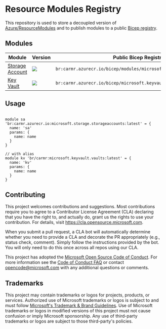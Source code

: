 # Resource Modules Registry

This repository is used to store a decoupled version of [Azure/ResourceModules](https://github.com/Azure/ResourceModules) and to publish modules to a public [Bicep registry](#).

## Modules

 | Module | Version | Public Bicep Registry Url Path |
  | - | - | - | 
  |  [Storage Account](https://github.com/Azure/ResourceModules/tree/main/modules/Microsoft.Storage/storageAccounts) | <a href="https://adpsxxazacrx009.azurecr.io/v2/bicep/modules/microsoft.storage.storageaccounts/tags/list"><image src="https://img.shields.io/badge/carmr-0.4-blue"></a> | `br:carmr.azurecr.io/bicep/modules/microsoft.storage.storageaccounts:latest`
 |  [Key Vault](https://github.com/Azure/ResourceModules/tree/main/modules/Microsoft.KeyVault/vaults)  | <a href="https://adpsxxazacrx009.azurecr.io/v2/bicep/modules/microsoft.KeyVault/vaults/tags/list"><image src="https://img.shields.io/badge/carmr-0.4-blue"></a> | `br:carmr.azurecr.io/bicep/microsoft.keyvault.vaults:latest`

 ## Usage
 
```bicep
 
module sa 'br:carmr.azurecr.io:microsoft.storage.storageaccounts:latest' = {
  name: 'sa'
  params: {
    name: name
  }
}

// with alias
module kv 'br/carmr:microsoft.keyvault.vaults:latest' = {
  name: 'kv'
  params: {
    name: name
  }
}
```

## Contributing

This project welcomes contributions and suggestions.  Most contributions require you to agree to a
Contributor License Agreement (CLA) declaring that you have the right to, and actually do, grant us
the rights to use your contribution. For details, visit https://cla.opensource.microsoft.com.

When you submit a pull request, a CLA bot will automatically determine whether you need to provide
a CLA and decorate the PR appropriately (e.g., status check, comment). Simply follow the instructions
provided by the bot. You will only need to do this once across all repos using our CLA.

This project has adopted the [Microsoft Open Source Code of Conduct](https://opensource.microsoft.com/codeofconduct/).
For more information see the [Code of Conduct FAQ](https://opensource.microsoft.com/codeofconduct/faq/) or
contact [opencode@microsoft.com](mailto:opencode@microsoft.com) with any additional questions or comments.

## Trademarks

This project may contain trademarks or logos for projects, products, or services. Authorized use of Microsoft
trademarks or logos is subject to and must follow
[Microsoft's Trademark & Brand Guidelines](https://www.microsoft.com/en-us/legal/intellectualproperty/trademarks/usage/general).
Use of Microsoft trademarks or logos in modified versions of this project must not cause confusion or imply Microsoft sponsorship.
Any use of third-party trademarks or logos are subject to those third-party's policies.
